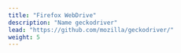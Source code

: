 ```yaml
---
title: "Firefox WebDrive"
description: "Name geckodriver"
lead: "https://github.com/mozilla/geckodriver/"
weight: 5
---
```


